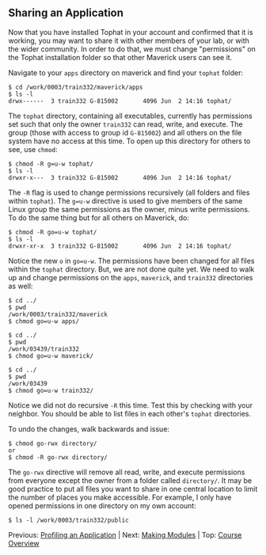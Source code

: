 ## Sharing an Application

Now that you have installed Tophat in your account and confirmed that it is working, you may want to share it with other members of your lab, or with the wider community. In order to do that, we must change "permissions" on the Tophat installation folder so that other Maverick users can see it.

Navigate to your `apps` directory on maverick and find your `tophat` folder:
```
$ cd /work/0003/train332/maverick/apps
$ ls -l
drwx------  3 train332 G-815002       4096 Jun  2 14:16 tophat/
```

The `tophat` directory, containing all executables, currently has permissions set such that only the owner `train332` can read, write, and execute. The group (those with access to group id `G-815002`) and all others on the file system have no access at this time. To open up this directory for others to see, use `chmod`:
```
$ chmod -R g=u-w tophat/
$ ls -l
drwxr-x---  3 train332 G-815002       4096 Jun  2 14:16 tophat/
```

The `-R` flag is used to change permissions recursively (all folders and files within `tophat`). The `g=u-w` directive is used to give members of the same Linux group the same permissions as the owner, minus write permissions. To do the same thing but for all others on Maverick, do:
```
$ chmod -R go=u-w tophat/
$ ls -l
drwxr-xr-x  3 train332 G-815002       4096 Jun  2 14:16 tophat/
```

Notice the new `o` in `go=u-w`. The permissions have been changed for all files within the `tophat` directory. But, we are not done quite yet. We need to walk up and change permissions on the `apps`, `maverick`, and `train332` directories as well:
```
$ cd ../
$ pwd
/work/0003/train332/maverick
$ chmod go=u-w apps/
 
$ cd ../
$ pwd
/work/03439/train332
$ chmod go=u-w maverick/
 
$ cd ../
$ pwd
/work/03439
$ chmod go=u-w train332/
```

Notice we did not do recursive `-R` this time. Test this by checking with your neighbor. You should be able to list files in each other's `tophat` directories.

To undo the changes, walk backwards and issue:
```
$ chmod go-rwx directory/
or
$ chmod -R go-rwx directory/
```

The `go-rwx` directive will remove all read, write, and execute permissions from everyone except the owner from a folder called `directory/`. It may be good practice to put all files you want to share in one central location to limit the number of places you make accessible. For example, I only have opened permissions in one directory on my own account:
```
$ ls -l /work/0003/train332/public
```

Previous: [Profiling an Application](hpc_software_environment_05.md) | Next: [Making Modules](hpc_software_environment_07.md) | Top: [Course Overview](../../index.md)

